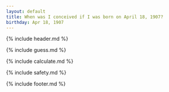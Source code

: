 ```yaml
---
layout: default
title: When was I conceived if I was born on April 18, 1907?
birthday: Apr 18, 1907
---
```


{% include header.md %}

{% include guess.md %}

{% include calculate.md %}

{% include safety.md %}

{% include footer.md %}



